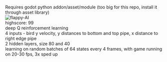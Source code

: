Requires godot python addon/asset/module (too big for this repo, install it through asset library)  
![flappy-AI](https://github.com/user-attachments/assets/4d5bef1e-7a6b-42b7-b385-6b7d9a7f0bc7)  
highscore: 99  
deep Q reinforcement learning  
4 inputs - bird y velocity, y distances to bottom and top pipe, x distance to right edge pipe  
2 hidden layers, size 80 and 40  
learning on random batches of 64 states every 4 frames, with game running on 20-30 fps, 3x sped up  

